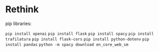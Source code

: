 # Rethink

pip libraries:

`pip install openai`
`pip install flask`
`pip install spacy`
`pip install trafilatura`
`pip install flask-cors`
`pip install python-dotenv`
`pip install pandas`
`python -m spacy download en_core_web_sm`
